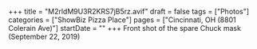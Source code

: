 +++
title = "M2rldM9U3R2KRS7jB5rz.avif"
draft = false
tags = ["Photos"]
categories = ["ShowBiz Pizza Place"]
pages = ["Cincinnati, OH (8801 Colerain Ave)"]
startDate = ""
+++
Front shot of the spare Chuck mask (September 22, 2019)
